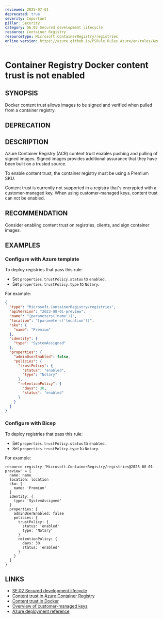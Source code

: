 ```yaml
---
reviewed: 2025-07-01
deprecated: true
severity: Important
pillar: Security
category: SE:02 Secured development lifecycle
resource: Container Registry
resourceType: Microsoft.ContainerRegistry/registries
online version: https://azure.github.io/PSRule.Rules.Azure/en/rules/Azure.ACR.ContentTrust/
---
```


# Container Registry Docker content trust is not enabled

## SYNOPSIS

Docker content trust allows images to be signed and verified when pulled from a container registry.

## DEPRECATION

<!-- deprecation:note
Content trust is replaced by OCI artifact signing.

This rule is deprecated from v1.45.0.
By default, PSRule will not evaluate this rule unless explicitly enabled.
See [https://aka.ms/ps-rule-azure/deprecations](https://aka.ms/ps-rule-azure/deprecations).
-->

## DESCRIPTION

Azure Container Registry (ACR) content trust enables pushing and pulling of signed images.
Signed images provides additional assurance that they have been built on a trusted source.

To enable content trust, the container registry must be using a Premium SKU.

Content trust is currently not supported in a registry that's encrypted with a customer-managed key.
When using customer-managed keys, content trust can not be enabled.

## RECOMMENDATION

Consider enabling content trust on registries, clients, and sign container images.

## EXAMPLES

### Configure with Azure template

To deploy registries that pass this rule:

- Set `properties.trustPolicy.status` to `enabled`.
- Set `properties.trustPolicy.type` to `Notary`.

For example:

```json
{
  "type": "Microsoft.ContainerRegistry/registries",
  "apiVersion": "2023-08-01-preview",
  "name": "[parameters('name')]",
  "location": "[parameters('location')]",
  "sku": {
    "name": "Premium"
  },
  "identity": {
    "type": "SystemAssigned"
  },
  "properties": {
    "adminUserEnabled": false,
    "policies": {
      "trustPolicy": {
        "status": "enabled",
        "type": "Notary"
      },
      "retentionPolicy": {
        "days": 30,
        "status": "enabled"
      }
    }
  }
}
```

### Configure with Bicep

To deploy registries that pass this rule:

- Set `properties.trustPolicy.status` to `enabled`.
- Set `properties.trustPolicy.type` to `Notary`.

For example:

```bicep
resource registry 'Microsoft.ContainerRegistry/registries@2023-08-01-preview' = {
  name: name
  location: location
  sku: {
    name: 'Premium'
  }
  identity: {
    type: 'SystemAssigned'
  }
  properties: {
    adminUserEnabled: false
    policies: {
      trustPolicy: {
        status: 'enabled'
        type: 'Notary'
      }
      retentionPolicy: {
        days: 30
        status: 'enabled'
      }
    }
  }
}
```

<!-- external:avm avm/res/container-registry/registry:0.5.1 trustPolicyStatus -->

## LINKS

- [SE:02 Secured development lifecycle](https://learn.microsoft.com/azure/well-architected/security/secure-development-lifecycle)
- [Content trust in Azure Container Registry](https://learn.microsoft.com/azure/container-registry/container-registry-content-trust)
- [Content trust in Docker](https://docs.docker.com/engine/security/trust/content_trust/)
- [Overview of customer-managed keys](https://learn.microsoft.com/azure/container-registry/tutorial-customer-managed-keys#before-you-enable-a-customer-managed-key)
- [Azure deployment reference](https://learn.microsoft.com/azure/templates/microsoft.containerregistry/registries)
